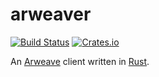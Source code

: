 arweaver
========

[![Build Status](https://travis-ci.org/rootmos/arweaver.svg?branch=master)](https://travis-ci.org/rootmos/arweaver)
[![Crates.io](https://img.shields.io/crates/v/arweaver)](https://crates.io/crates/arweaver)

An [Arweave](https://www.arweave.org/) client written in [Rust](https://www.rust-lang.org/).
